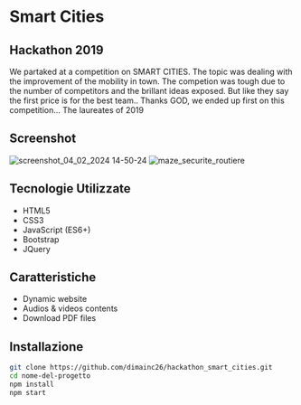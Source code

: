 # Smart Cities 
## Hackathon 2019

We partaked at a competition on SMART CITIES. The topic was dealing with the improvement of the mobility in town. The competion was tough due to the number of competitors and the brillant ideas exposed. But like they say the first price is for the best team..
Thanks GOD, we ended up first on this competition... The laureates of 2019

## Screenshot

![screenshot_04_02_2024 14-50-24](https://github.com/dimainc26/hackathon_smart_cities/assets/125144533/d7052724-0607-4d17-873e-1e1e3f8342aa)
![maze_securite_routiere](https://github.com/dimainc26/hackathon_smart_cities/assets/125144533/5a4de376-143f-4831-8338-d5fc736f784e)


## Tecnologie Utilizzate

- HTML5
- CSS3
- JavaScript (ES6+)
- Bootstrap
- JQuery

## Caratteristiche

- Dynamic website
- Audios & videos contents
- Download PDF files

## Installazione

```bash
git clone https://github.com/dimainc26/hackathon_smart_cities.git
cd nome-del-progetto
npm install
npm start
